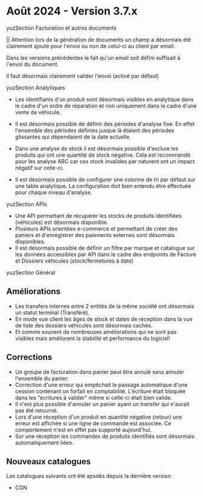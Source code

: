 # Août 2024 - Version 3.7.x

yuzSection Facturation et autres documents

|| Attention lors de la génération de documents un champ a désormais été clairement ajouté pour l'envoi ou non de celui-ci au client par email.

Dans les versions précédentes le fait qu'un email soit défini suffisait à l'envoi du document.

Il faut désormais clairement valider l'envoi (activé par défaut)

yuzSection Analytiques

- Les identifiants d'un produit sont désormais visibles en analytique dans le cadre d'un ordre de réparation et non uniquement dans le cadre d'une vente de véhicule.

- Il est désormais possible de définir des périodes d'analyse fixe. En effet l'ensemble des périodes définies jusque là étaient des périodes glissantes qui dépendaient de la date actuelle.

- Dans une analyse de stock il est désormais possible d'exclure les produits qui ont une quantité de stock négative. Cela est recommandé pour les analyse ABC car ces stock invalides par naturent ont un impact négatif sur celle-ci.

- Il est désormais possible de configurer une colonne de tri par défaut sur une table analytique. La configuration doit bien entendu être effectuée pour chaque niveau d'analyse.

yuzSection APIs

- Une API permettant de récupérer les stocks de produits identifiées (véhicules) est désormais disponible.
- Plusieurs APIs orientées e-commerce et permettant de créer des paniers et d'enregistrer des paiements externes sont désormais disponibles.
- Il est désormais possible de définir un filtre par marque et catalogue sur les données accessibles par API dans le cadre des endpoints de Facture et Dossiers véhicules (stock/fermetures à date)

yuzSection Général

## Améliorations

- Les transfers internes entre 2 entités de la même société ont désormais un statut terminal (Transféré).
- En mode vue client les âges de stock et dates de réception dans la vue de liste des dossiers véhicules sont désormais cachés.
- Et comme souvent de nombreuses améliorations qui ne sont pas visibles mais améliorent la stabilité et performance du logiciel!

## Corrections

- Un groupe de facturation dans panier peut être annulé sans annuler l'ensemble du panier.
- Correction d'une erreur qui empêchait le passage automatique d'une cession contenant un forfait en comptabilité. L'écriture était bloquée dans les "écritures à valider" même si celle-ci était bien valide.
- Il n'est plus possible d'annuler un panier ayant un transfer qui n'aurait pas été retourné.
- Lors d'une réception d'un produit en quantité négative (retour) une erreur est affichée si une ligne de commande est associée. Ce comportement n'est en effet pas supporté aujourd'hui.
- Sur une réception les commandes de produits identifiés sont désormais automatiquement liées.

## Nouveaux catalogues

Les catalogues suivants ont été ajoutés depuis la dernière version

- CGN
